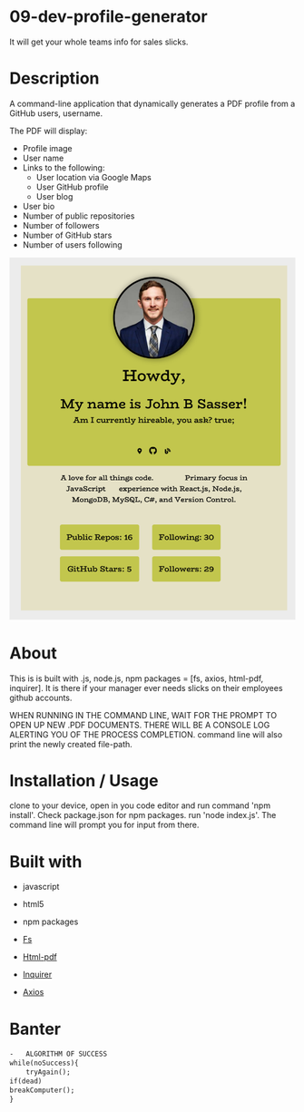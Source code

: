 # 09-dev-profile-generator

It will get your whole teams info for sales slicks.

# Description

A command-line application that dynamically generates a PDF profile from a GitHub users, username.

The PDF will display:

- Profile image
- User name
- Links to the following:
  - User location via Google Maps
  - User GitHub profile
  - User blog
- User bio
- Number of public repositories
- Number of followers
- Number of GitHub stars
- Number of users following

![photo of project](./profile-gen-pdf.png)

# About

This is is built with .js, node.js, npm packages = [fs, axios, html-pdf, inquirer].
It is there if your manager ever needs slicks on their employees github accounts.

WHEN RUNNING IN THE COMMAND LINE, WAIT FOR THE PROMPT TO OPEN UP NEW .PDF DOCUMENTS.
THERE WILL BE A CONSOLE LOG ALERTING YOU OF THE PROCESS COMPLETION.
command line will also print the newly created file-path.

# Installation / Usage

clone to your device, open in you code editor and run command 'npm install'. Check package.json for npm packages. run 'node index.js'.
The command line will prompt you for input from there.

# Built with

- javascript
- html5
- npm packages

- [Fs](https://www.npmjs.com/package/fs-js)
- [Html-pdf](https://www.npmjs.com/package/html-pdf)
- [Inquirer](https://www.npmjs.com/package/inquirer)
- [Axios](https://www.npmjs.com/package/axios)

# Banter

    -   ALGORITHM OF SUCCESS
    while(noSuccess){
        tryAgain();
    if(dead)
    breakComputer();
    }
